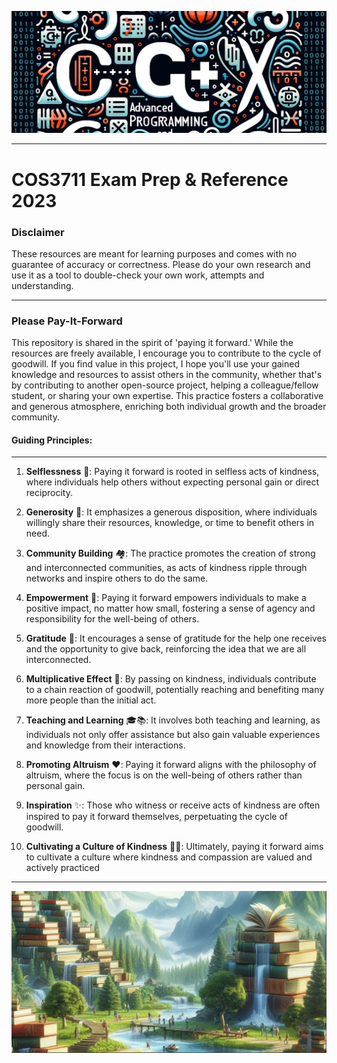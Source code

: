 ![img.png](img.png)

---
# COS3711 Exam Prep & Reference 2023

### Disclaimer

These resources are meant for learning purposes and comes with no guarantee of accuracy or correctness. Please do your own research and use it as a tool to double-check your own work, attempts and understanding.

---

### Please Pay-It-Forward

This repository is shared in the spirit of 'paying it forward.' While the resources are freely available, I encourage you to contribute to the cycle of goodwill. If you find value in this project, I hope you'll use your gained knowledge and resources to assist others in the community, whether that's by contributing to another open-source project, helping a colleague/fellow student, or sharing your own expertise. This practice fosters a collaborative and generous atmosphere, enriching both individual growth and the broader community.

#### Guiding Principles:

---
1. **Selflessness** 🤲: Paying it forward is rooted in selfless acts of kindness, where individuals help others without expecting personal gain or direct reciprocity.

2. **Generosity** 💖: It emphasizes a generous disposition, where individuals willingly share their resources, knowledge, or time to benefit others in need.

3. **Community Building** 🏘️: The practice promotes the creation of strong and interconnected communities, as acts of kindness ripple through networks and inspire others to do the same.

4. **Empowerment** 💪: Paying it forward empowers individuals to make a positive impact, no matter how small, fostering a sense of agency and responsibility for the well-being of others.

5. **Gratitude** 🙏: It encourages a sense of gratitude for the help one receives and the opportunity to give back, reinforcing the idea that we are all interconnected.

6. **Multiplicative Effect** 🔗: By passing on kindness, individuals contribute to a chain reaction of goodwill, potentially reaching and benefiting many more people than the initial act.

7. **Teaching and Learning** 🎓📚: It involves both teaching and learning, as individuals not only offer assistance but also gain valuable experiences and knowledge from their interactions.

8. **Promoting Altruism** ❤️: Paying it forward aligns with the philosophy of altruism, where the focus is on the well-being of others rather than personal gain.

9. **Inspiration** ✨: Those who witness or receive acts of kindness are often inspired to pay it forward themselves, perpetuating the cycle of goodwill.

10. **Cultivating a Culture of Kindness** 🌱😊: Ultimately, paying it forward aims to cultivate a culture where kindness and compassion are valued and actively practiced

---

![img_1.png](img_1.png)